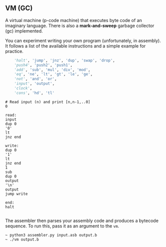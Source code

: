 ## VM (GC)

A virtual machine (p-code machine) that executes byte code of an imaginary language. There is also a **mark-and-sweep** garbage collector (gc) implemented.

You can experiment writing your own program (unfortunately, in assembly). It follows a list of the available instructions and a simple example for practice. 

```python
	'halt', 'jump', 'jnz', 'dup', 'swap', 'drop', 
	'push4', 'push2', 'push1', 
	'add', 'sub', 'mul', 'div', 'mod', 
	'eq', 'ne', 'lt', 'gt', 'le', 'ge', 
	'not', 'and', 'or', 
	'input', 'output', 
	'clock', 
	'cons', 'hd', 'tl'
```


```assembly
# Read input (n) and print [n,n-1,..0]
0

read:
input
dup 0
'0'
lt
jnz end

write:
dup 0
'1'
lt
jnz end
1
sub
dup 0
output
'\n'
output
jump write

end:
halt


```

The assembler then parses your assembly code and produces a bytecode sequence. To run this, pass it as an argument to the `vm`.

```
~ python3 assembler.py input.asb output.b
~ ./vm output.b
```